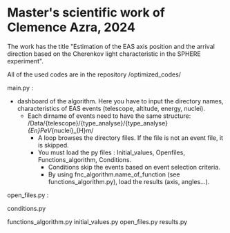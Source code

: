 # Master's scientific work of Clemence Azra, 2024

The work has the title "Estimation of the EAS axis position and the arrival direction based on the Cherenkov light characteristic in the SPHERE experiment".

All of the used codes are in the repository /optimized_codes/

  main.py : 
  - dashboard of the algorithm. Here you have to input the directory names, characteristics of EAS events (telescope, altitude, energy, nuclei). 
     - Each dirname of events need to have the same structure: /Data/{telescope}/{type_analyse}/{type_analyse}_{En}PeV_{nuclei}_{H}m/
        - A loop browses the directory files. If the file is not an event file, it is skipped.
         - You must load the py files : Initial_values, Openfiles, Functions_algorithm, Conditions.
           - Conditions skip the events based on event selection criteria.
           - By using fnc_algorithm.name_of_function (see functions_algorithm.py), load the results (axis, angles...).
            
  open_files.py : 
  
  conditions.py
  
  functions_algorithm.py
  initial_values.py
  open_files.py
  results.py
